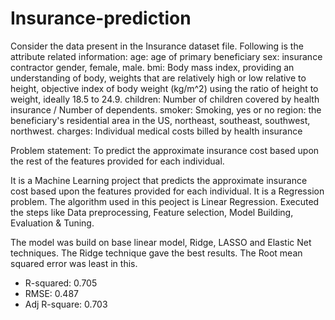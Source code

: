 # Insurance-prediction
Consider the data present in the Insurance dataset file. Following is the attribute related information:
age: age of primary beneficiary
sex: insurance contractor gender, female, male.
bmi: Body mass index, providing an understanding of body, weights that are relatively high or low relative to height, objective index of body weight (kg/m^2) using the ratio of height to weight, ideally 18.5 to 24.9.
children: Number of children covered by health insurance / Number of dependents.
smoker: Smoking, yes or no
region: the beneficiary's residential area in the US, northeast, southeast, southwest, northwest.
charges: Individual medical costs billed by health insurance

Problem statement: To predict the approximate insurance cost based upon the rest of the features provided for each individual.




It is a Machine Learning project that predicts the approximate insurance cost based upon the features provided for
each individual. It is a Regression problem.
The algorithm used in this peoject is Linear Regression.
Executed the steps like Data preprocessing, Feature selection, Model Building, Evaluation & Tuning. 

The model was build on base linear model, Ridge, LASSO and Elastic Net techniques.
The Ridge technique gave the best results. The Root mean squared error was least in this.
* R-squared: 0.705
* RMSE: 0.487
* Adj R-square: 0.703
